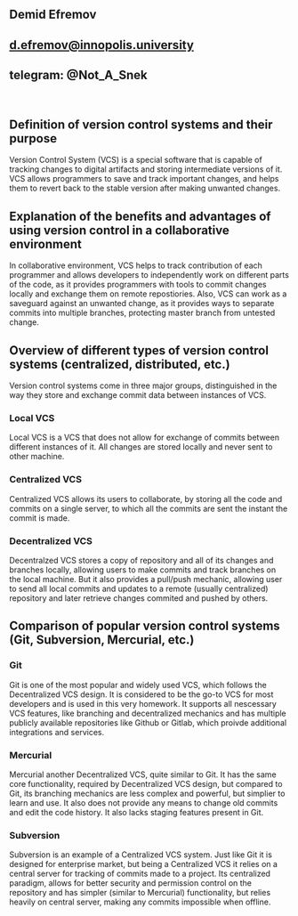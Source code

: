 ## Demid Efremov
## d.efremov@innopolis.university
## telegram: @Not_A_Snek
&nbsp;

## Definition of version control systems and their purpose
Version Control System (VCS) is a special software that is capable of tracking changes to digital artifacts and storing intermediate versions of it. VCS allows programmers to save and track important changes, and helps them to revert back to the stable version after making unwanted changes.

## Explanation of the benefits and advantages of using version control in a collaborative environment
In collaborative environment, VCS helps to track contribution of each programmer and allows developers to independently work on different parts of the code, as it provides programmers with tools to commit changes locally and exchange them on remote repostiories. Also, VCS can work as a saveguard against an unwanted change, as it provides ways to separate commits into multiple branches, protecting master branch from untested change.

## Overview of different types of version control systems (centralized, distributed, etc.)
Version control systems come in three major groups, distinguished in the way they store and exchange commit data between instances of VCS.

### Local VCS
Local VCS is a VCS that does not allow for exchange of commits between different instances of it. All changes are stored locally and never sent to other machine.

### Centralized VCS
Centralized VCS allows its users to collaborate, by storing all the code and commits on a single server, to which all the commits are sent the instant the commit is made. 

### Decentralized VCS
Decentralzed VCS stores a copy of repository and all of its changes and branches locally, allowing users to make commits and track branches on the local machine. But it also provides a pull/push mechanic, allowing user to send all local commits and updates to a remote (usually centralized) repository and later retrieve changes commited and pushed by others.

## Comparison of popular version control systems (Git, Subversion, Mercurial, etc.)

### Git
Git is one of the most popular and widely used VCS, which follows the Decentralized VCS design. It is considered to be the go-to VCS for most developers and is used in this very homework. It supports all nescessary VCS features, like branching and decentralized mechanics and has multiple publicly available repositories like Github or Gitlab, which proivde additional integrations and services.

### Mercurial
Mercurial another Decentralized VCS, quite similar to Git. It has the same core functionality, required by Decentralized VCS design, but compared to Git, its branching mechanics are less complex and powerful, but simplier to learn and use. It also does not provide any means to change old commits and edit the code history. It also lacks staging features present in Git.

### Subversion
Subversion is an example of a Centralized VCS system. Just like Git it is designed for enterprise market, but being a Centralized VCS it relies on a central server for tracking of commits made to a project. Its centralized paradigm, allows for better security and permission control on the repository and has simpler (similar to Mercurial) functionality, but relies heavily on central server, making any commits impossible when offline.